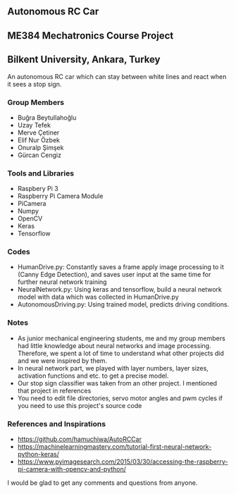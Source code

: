 ## Autonomous RC Car 
## ME384 Mechatronics Course Project
## Bilkent University, Ankara, Turkey

   An autonomous RC car which can stay between white lines and react when it sees a stop sign. 

### Group Members
* Buğra Beytullahoğlu
* Uzay Tefek
* Merve Çetiner
* Elif Nur Özbek
* Onuralp Şimşek
* Gürcan Cengiz

### Tools and Libraries
* Raspbery Pi 3
* Raspberry Pi Camera Module
* PiCamera
* Numpy
* OpenCV
* Keras
* Tensorflow

### Codes
* HumanDrive.py: Constantly saves a frame apply image processing to it (Canny Edge Detection), and saves user input at the same time for further neural network training
* NeuralNetwork.py: Using keras and tensorflow, build a neural network model with data which was collected in HumanDrive.py
* AutonomousDriving.py: Using trained model, predicts driving conditions.

### Notes
* As junior mechanical engineering students, me and my group members had little knowledge about neural networks and image processing. Therefore, we spent a lot of
time to understand what other projects did and we were inspired by them.
* In neural network part, we played with layer numbers, layer sizes, activation functions and etc. to get a precise model.
* Our stop sign classifier was taken from an other project. I mentioned that project in references 
* You need to edit file directories, servo motor angles and pwm cycles if you need to use this project's source code

### References and Inspirations
* https://github.com/hamuchiwa/AutoRCCar
* https://machinelearningmastery.com/tutorial-first-neural-network-python-keras/
* https://www.pyimagesearch.com/2015/03/30/accessing-the-raspberry-pi-camera-with-opencv-and-python/

I would be glad to get any comments and questions from anyone.
